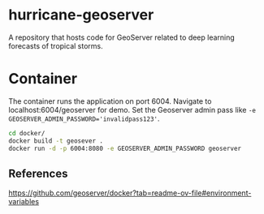 # hurricane-geoserver
A repository that hosts code for GeoServer related to deep learning forecasts of tropical storms.

# Container
The container runs the application on port 6004. Navigate to localhost:6004/geoserver for demo. Set the Geoserver admin pass like `-e GEOSERVER_ADMIN_PASSWORD='invalidpass123'`.

```bash
cd docker/
docker build -t geosever .
docker run -d -p 6004:8080 -e GEOSERVER_ADMIN_PASSWORD geoserver
```

## References
https://github.com/geoserver/docker?tab=readme-ov-file#environment-variables